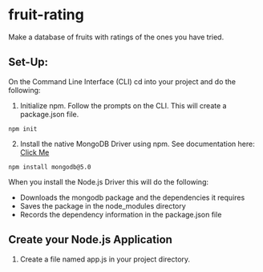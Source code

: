 # fruit-rating
Make a database of fruits with ratings of the ones you have tried.

## Set-Up:

On the Command Line Interface (CLI) cd into your project and do the following:

1) Initialize npm. Follow the prompts on the CLI. This will create a package.json file.
```
npm init
```

2) Install the native MongoDB Driver using npm. See documentation here: [Click Me](https://www.mongodb.com/docs/drivers/node/current/quick-start/) 
```
npm install mongodb@5.0
```

When you install the Node.js Driver this will do the following:
* Downloads the mongodb package and the dependencies it requires
* Saves the package in the node_modules directory
* Records the dependency information in the package.json file

## Create your Node.js Application

1) Create a file named app.js in your project directory.
